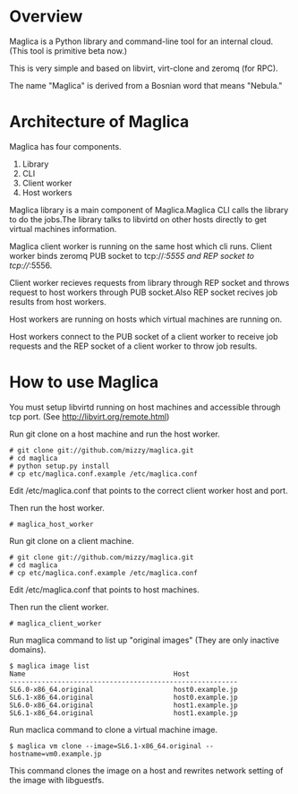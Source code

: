 # Overview

Maglica is a Python library and command-line tool for an internal cloud. 
(This tool is primitive beta now.)

This is very simple and based on libvirt, virt-clone and zeromq (for RPC).

The name "Maglica" is derived from a Bosnian word that means "Nebula."

# Architecture of Maglica

Maglica has four components.

 1. Library
 2. CLI 
 3. Client worker
 4. Host workers

Maglica library is a main component of Maglica.Maglica CLI calls the library
to do the jobs.The library talks to libvirtd on other hosts directly to get
virtual machines information.

Maglica client worker is running on the same host which cli runs.
Client worker binds zeromq PUB socket to tcp://*:5555 and REP socket
to tcp://*:5556.

Client worker recieves requests from library through REP socket and throws
request to host workers through PUB socket.Also REP socket recives job results
from host workers.

Host workers are running on hosts which virtual machines are running on.

Host workers connect to the PUB socket of a client worker to receive job
requests and the REP socket of a client worker to throw job results.

# How to use Maglica

You must setup libvirtd running on host machines and accessible through
tcp port. (See http://libvirt.org/remote.html)

Run git clone on a host machine and run the host worker.

    # git clone git://github.com/mizzy/maglica.git
    # cd maglica
    # python setup.py install
    # cp etc/maglica.conf.example /etc/maglica.conf

Edit /etc/maglica.conf that points to the correct client worker host and port.

Then run the host worker.

    # maglica_host_worker

Run git clone on a client machine.

    # git clone git://github.com/mizzy/maglica.git
    # cd maglica
    # cp etc/maglica.conf.example /etc/maglica.conf

Edit /etc/maglica.conf that points to host machines.

Then run the client worker.

    # maglica_client_worker

Run maglica command to list up "original images" (They are only inactive domains).

    $ maglica image list
    Name                                     Host
    ---------------------------------------------------------
    SL6.0-x86_64.original                    host0.example.jp  
    SL6.1-x86_64.original                    host0.example.jp  
    SL6.0-x86_64.original                    host1.example.jp  
    SL6.1-x86_64.original                    host1.example.jp  

Run maclica command to clone a virtual machine image.

    $ maglica vm clone --image=SL6.1-x86_64.original --hostname=vm0.example.jp

This command clones the image on a host and rewrites network setting of
the image with libguestfs.
